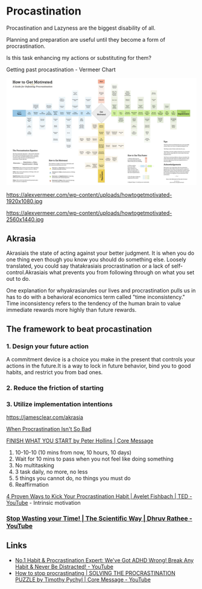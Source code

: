 # Procastination

Procastination and Lazyness are the biggest disability of all.

Planning and preparation are useful until they become a form of procrastination.

Is this task enhancing my actions or substituting for them?

Getting past procastination - Vermeer Chart

![image](../media/Habits-image3.jpg)

<https://alexvermeer.com/wp-content/uploads/howtogetmotivated-1920x1080.jpg>

<https://alexvermeer.com/wp-content/uploads/howtogetmotivated-2560x1440.jpg>

## Akrasia

Akrasiais the state of acting against your better judgment. It is when you do one thing even though you know you should do something else. Loosely translated, you could say thatakrasiais procrastination or a lack of self-control.Akrasiais what prevents you from following through on what you set out to do.

One explanation for whyakrasiarules our lives and procrastination pulls us in has to do with a behavioral economics term called "time inconsistency." Time inconsistency refers to the tendency of the human brain to value immediate rewards more highly than future rewards.

## The framework to beat procastination

### 1. Design your future action

A commitment device is a choice you make in the present that controls your actions in the future.It is a way to lock in future behavior, bind you to good habits, and restrict you from bad ones.

### 2. Reduce the friction of starting

### 3. Utilize implementation intentions

<https://jamesclear.com/akrasia>

[When Procrastination Isn't So Bad](https://www.youtube.com/watch?v=8p_9wccG2NY)

[FINISH WHAT YOU START by Peter Hollins | Core Message](https://www.youtube.com/watch?v=yg0opil8TMA)

1. 10-10-10 (10 mins from now, 10 hours, 10 days)
2. Wait for 10 mins to pass when you not feel like doing something
3. No multitasking
4. 3 task daily, no more, no less
5. 5 things you cannot do, no things you must do
6. Reaffirmation

[4 Proven Ways to Kick Your Procrastination Habit | Ayelet Fishbach | TED - YouTube](https://www.youtube.com/watch?v=tB5J9qgM2zI&ab_channel=TED) - Intrinsic motivation

### [Stop Wasting your Time! | The Scientific Way | Dhruv Rathee - YouTube](https://www.youtube.com/watch?v=b8n-wpvBjrw)

## Links

- [No.1 Habit & Procrastination Expert: We've Got ADHD Wrong! Break Any Habit & Never Be Distracted! - YouTube](https://www.youtube.com/watch?v=rDdoUbCFn24)
- [How to stop procrastinating | SOLVING THE PROCRASTINATION PUZZLE by Timothy Pychyl | Core Message - YouTube](https://www.youtube.com/watch?v=6a7NdW4sFIU)

